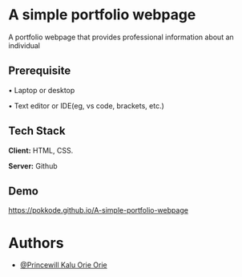 # A simple portfolio webpage
A portfolio webpage that provides professional information about an individual

## Prerequisite
• Laptop or desktop

• Text editor or IDE(eg, vs code, brackets, etc.)

## Tech Stack

**Client:** HTML, CSS.

**Server:** Github

## Demo

https://pokkode.github.io/A-simple-portfolio-webpage

# Authors

- [@Princewill Kalu Orie Orie](https://www.github.com/pokkode)
